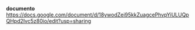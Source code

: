 **documento**
https://docs.google.com/document/d/18ywodZei95kkZuagcePhvpYiULUQpQHpd2Ivc5z80io/edit?usp=sharing
